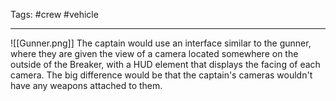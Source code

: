Tags:
#crew
#vehicle

---

![[Gunner.png]]
The captain would use an interface similar to the gunner, where they are given the view of a camera located somewhere on the outside of the Breaker, with a HUD element that displays the facing of each camera. The big difference would be that the captain's cameras wouldn't have any weapons attached to them.